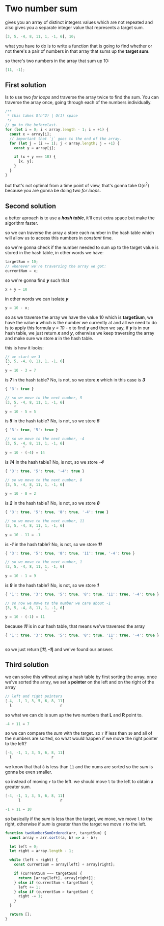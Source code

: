 # Two number sum

gives you an array of distinct integers values which are not repeated and also
gives you a separate integer value that represents a target sum.

```javascript
[3, 5, -4, 8, 11, 1, -1, 6], 10;
```

what you have to do is to write a function that is going to find whether or not there's
a pair of numbers in that array that sums up the **target sum**.

so there's two numbers in the array that sum up 10:

```javascript
[11, -1];
```

## First solution

Is to use two _for loops_ and traverse the array twice to find the sum.
You can traverse the array once, going through each of the numbers individually.

```javascript
/**
 * this takes O(n^2) | O(1) space
 */
// go to the beforelast.
for (let i = 0; i < array.length - 1; i = +1) {
  const x = array[i];
  // important that `j` goes to the end of the array.
  for (let j = (i += 1); j < array.length; j = +1) {
    const y = array[j];

    if (x + y === 10) {
      [x, y];
    }
  }
}
```

but that's not optimal from a time point of view, that's gonna take O(n<sup>2</sup>) because you are
gonna be doing two _for loops_.

## Second solution

a better aproach is to use a **_hash table_**, it'll cost extra space but make the algorithm faster.

so we can traverse the array a store each number in the hash table which will allow us
to access this numbers in _constant_ time.

so we're gonna check if the number needed to sum up to the target value is stored in the hash table, in other words we have:

```javascript
targetSum = 10;
// whenever we're traversing the array we got:
currentNum = x;
```

so we're gonna find **_y_** such that

```javascript
x + y = 10
```

in other words we can isolate **_y_**

```javascript
y = 10 - x;
```

so as we traverse the array we have the value 10 which is **targetSum**, we have the value **_x_** which is the number we currently at and all we need to do is to apply this formula _y = 10 - x_ to find **_y_** and then we say, if **_y_** is in our hash table, we just return **_x_** and **_y_**, otherwise we keep traversing the array and make sure we store **_x_** in the hash table.

this is how it looks:

```javascript
// we start we 3
[3, 5, -4, 8, 11, 1, -1, 6]
 ^
y = 10 - 3 = 7
```

is **_7_** in the hash table? No, is not, so we store **_x_** which in this case is **_3_**

```javascript
{ '3': true }
```

```javascript
// so we move to the next number, 5
[3, 5, -4, 8, 11, 1, -1, 6]
    ^
y = 10 - 5 = 5
```

is **_5_** in the hash table? No, is not, so we store **_5_**

```javascript
{ '3': true, '5': true }
```

```javascript
// so we move to the next number, -4
[3, 5, -4, 8, 11, 1, -1, 6]
        ^
y = 10 - (-4) = 14
```

is **_14_** in the hash table? No, is not, so we store **_-4_**

```javascript
{ '3': true, '5': true, '-4': true }
```

```javascript
// so we move to the next number, 8
[3, 5, -4, 8, 11, 1, -1, 6]
           ^
y = 10 - 8 = 2
```

is **_2_** in the hash table? No, is not, so we store **_8_**

```javascript
{ '3': true, '5': true, '8': true, '-4': true }
```

```javascript
// so we move to the next number, 11
[3, 5, -4, 8, 11, 1, -1, 6]
               ^
y = 10 - 11 = -1
```

is **_-1_** in the hash table? No, is not, so we store **_11_**

```javascript
{ '3': true, '5': true, '8': true, '11': true, '-4': true }
```

```javascript
// so we move to the next number, 1
[3, 5, -4, 8, 11, 1, -1, 6]
                  ^
y = 10 - 1 = 9
```

is **_9_** in the hash table? No, is not, so we store **_1_**

```javascript
{ '1': true, '3': true, '5': true, '8': true, '11': true, '-4': true }
```

```javascript
// so now we move to the number we care about -1
[3, 5, -4, 8, 11, 1, -1, 6]
                      ^
y = 10 - (-1) = 11
```

because **_11_** is in our hash table, that means we've traversed the array

```javascript
{ '1': true, '3': true, '5': true, '8': true, '11': true, '-4': true }
                                                ^
```

so we just return **[_11, -1_]** and we've found our answer.

## Third solution

we can solve this without using a hash table by first sorting the array.
once we've sorted the array, we set a **pointer** on the left and on the right of the array

```javascript
// left and right pointers
[-4, -1, 1, 3, 5, 6, 8, 11]
  l                      r
```

so what we can do is sum up the two numbers that **L** and **R** point to.

```javascript
-4 + 11 = 7
```

so we can compare the _sum_ with the target. so `7` if less than `10` and all of the numbers
are sorted, so what would happen if we move the right pointer to the left?

```javascript
[-4, -1, 1, 3, 5, 6, 8, 11]
  l                  r
```

we know that that `8` is less than `11` and the nums are sorted so the _sum_ is gonna be even smaller.

so instead of moving `r` to the left. we should move `l` to the left to obtain a greater sum.

```javascript
[-4, -1, 1, 3, 5, 6, 8, 11]
      l                  r

-1 + 11 = 10
```

so basically if the _sum_ is less than the target, we move, we move `l` to the right, otherwise if _sum_ is greater than the target we move `r` to the left.

```javascript
function twoNumberSumOrdered(arr, targetSum) {
  const array = arr.sort((a, b) => a - b);

  let left = 0;
  let right = array.length - 1;

  while (left < right) {
    const currentSum = array[left] + array[right];

    if (currentSum === targetSum) {
      return [array[left], array[right]];
    } else if (currentSum < targetSum) {
      left += 1;
    } else if (currentSum > targetSum) {
      right -= 1;
    }
  }

  return [];
}
```
